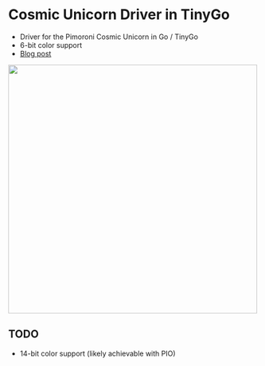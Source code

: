 # Cosmic Unicorn Driver in TinyGo

* Driver for the Pimoroni Cosmic Unicorn in Go / TinyGo
* 6-bit color support
* [Blog post](https://polar.sh/zegl/posts/tinygo-on-pimoroni-cosmic-unicorn)

<img src="https://github.com/zegl/go-cosmic-unicorn/assets/47952/ece86196-3de5-4376-9c67-979d966887c7" heigh="500" width="500">


## TODO

* 14-bit color support (likely achievable with PIO)



